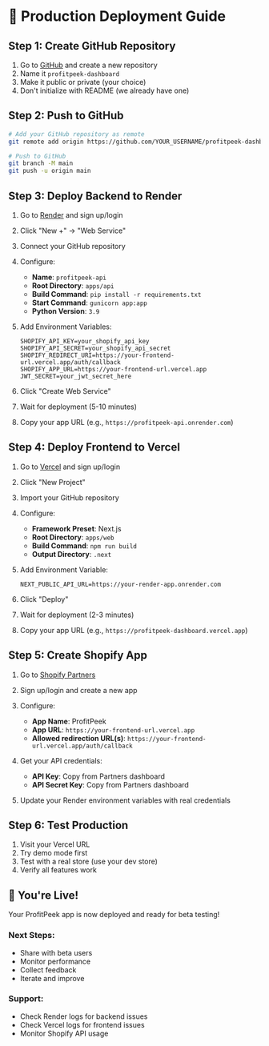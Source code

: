 # 🚀 Production Deployment Guide

## Step 1: Create GitHub Repository

1. Go to [GitHub](https://github.com) and create a new repository
2. Name it `profitpeek-dashboard`
3. Make it public or private (your choice)
4. Don't initialize with README (we already have one)

## Step 2: Push to GitHub

```bash
# Add your GitHub repository as remote
git remote add origin https://github.com/YOUR_USERNAME/profitpeek-dashboard.git

# Push to GitHub
git branch -M main
git push -u origin main
```

## Step 3: Deploy Backend to Render

1. Go to [Render](https://render.com) and sign up/login
2. Click "New +" → "Web Service"
3. Connect your GitHub repository
4. Configure:
   - **Name**: `profitpeek-api`
   - **Root Directory**: `apps/api`
   - **Build Command**: `pip install -r requirements.txt`
   - **Start Command**: `gunicorn app:app`
   - **Python Version**: `3.9`

5. Add Environment Variables:
   ```
   SHOPIFY_API_KEY=your_shopify_api_key
   SHOPIFY_API_SECRET=your_shopify_api_secret
   SHOPIFY_REDIRECT_URI=https://your-frontend-url.vercel.app/auth/callback
   SHOPIFY_APP_URL=https://your-frontend-url.vercel.app
   JWT_SECRET=your_jwt_secret_here
   ```

6. Click "Create Web Service"
7. Wait for deployment (5-10 minutes)
8. Copy your app URL (e.g., `https://profitpeek-api.onrender.com`)

## Step 4: Deploy Frontend to Vercel

1. Go to [Vercel](https://vercel.com) and sign up/login
2. Click "New Project"
3. Import your GitHub repository
4. Configure:
   - **Framework Preset**: Next.js
   - **Root Directory**: `apps/web`
   - **Build Command**: `npm run build`
   - **Output Directory**: `.next`

5. Add Environment Variable:
   ```
   NEXT_PUBLIC_API_URL=https://your-render-app.onrender.com
   ```

6. Click "Deploy"
7. Wait for deployment (2-3 minutes)
8. Copy your app URL (e.g., `https://profitpeek-dashboard.vercel.app`)

## Step 5: Create Shopify App

1. Go to [Shopify Partners](https://partners.shopify.com)
2. Sign up/login and create a new app
3. Configure:
   - **App Name**: ProfitPeek
   - **App URL**: `https://your-frontend-url.vercel.app`
   - **Allowed redirection URL(s)**: `https://your-frontend-url.vercel.app/auth/callback`

4. Get your API credentials:
   - **API Key**: Copy from Partners dashboard
   - **API Secret Key**: Copy from Partners dashboard

5. Update your Render environment variables with real credentials

## Step 6: Test Production

1. Visit your Vercel URL
2. Try demo mode first
3. Test with a real store (use your dev store)
4. Verify all features work

## 🎉 You're Live!

Your ProfitPeek app is now deployed and ready for beta testing!

### Next Steps:
- Share with beta users
- Monitor performance
- Collect feedback
- Iterate and improve

### Support:
- Check Render logs for backend issues
- Check Vercel logs for frontend issues
- Monitor Shopify API usage
